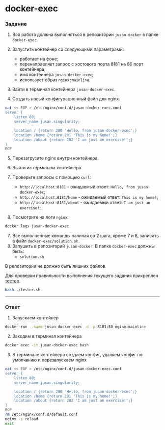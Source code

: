 # docker-exec

### Задание

1. Вся работа должна выполняться в репозитории `jusan-docker` в папке `docker-exec`.
2. Запустить контейнер со следующими параметрами:

   - работает на фоне;
   - перенаправляет запрос с хостового порта 8181 на 80 порт контейнера;
   - имя контейнера `jusan-docker-exec`;
   - использует образ `nginx:mainline`.

3. Зайти в терминал контейнера `jusan-docker-exec`.
4. Создать новый конфигурационный файл для nginx.

```bash
cat << EOF > /etc/nginx/conf.d/jusan-docker-exec.conf
server {
    listen 80;
    server_name jusan.singularity;

    location / {return 200 'Hello, from jusan-docker-exec';}
    location /home {return 201 'This is my home!';}
    location /about {return 202 'I am just an exercise!';}
}
EOF
```

5. Перезагрузите nginx внутри контейнера.
6. Выйти из терминала контейнера
7. Проверьте запросы с помощью `curl`:

   - `http://localhost:8181` - ожидаемый ответ: `Hello, from jusan-docker-exec`;
   - `http://localhost:8181/home` - ожидаемый ответ: `This is my home!`;
   - `http://localhost:8181/about` - ожидаемый ответ: `I am just an exercise!`;

8. Посмотрите на логи `nginx`:

```bash
docker logs jusan-docker-exec
```

7. Все выполненные команды начиная со 2 шага, кроме 7 и 8, записать в файл `docker-exec/solution.sh`.
8. Запушить в репозиторий `jusan-docker`. В папке `docker-exec` должны быть:
   - `solution.sh`

В репозитории не должно быть лишних файлов.

Для проверки правильности выполнения текущего задания прикреплен [тестер][tester].

```bash
bash ./tester.sh
```

[tester]: https://stepik.org/media/attachments/lesson/691221/tester-docker-exec.sh

---

### Ответ

1. Запускаем контейнер
```bash
docker run --name jusan-docker-exec -d -p 8181:80 nginx:mainline
```

2. Заходим в терминал контейнера
```bash
docker exec -it jusan-docker-exec bash
```

3. В терминале контейнера создаем конфиг, удаляем конфиг по умолчанию и перезапускаем nginx
```bash
cat << EOF > /etc/nginx/conf.d/jusan-docker-exec.conf
server {
    listen 80;
    server_name jusan.singularity;

    location / {return 200 'Hello, from jusan-docker-exec';}
    location /home {return 201 'This is my home!';}
    location /about {return 202 'I am just an exercise!';}
}
EOF
rm /etc/nginx/conf.d/default.conf
nginx -s reload
exit
```